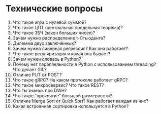 # Технические вопросы

1. Что такое игра с нулевой суммой?
2. Что такое ЦПТ (центральная предельная теорема)?
3. Что такое ЗБЧ (закон больших чисел)?
4. Зачем нужно распределение t-Стьюдента?
5. Дилемма двух заключённых?
6. Зачем нужна линейная регрессия? Как она работает?
7. Что такое регуляризация и какая она бывает?
8. Зачем нужен словарь в Python?
9. Почему нет параллельности в Python с использованием threading? Что делает GIL?
10. Отличие PUT от POST?
11. Что такое gRPC? На каком протоколе работает gRPC?
12. Что такое микросеврвис? Что такое REST?
13. Что ты знаешь про DWH?
14. Что такое "проклятие" большой размерности?
15. Отличие Merge Sort от Quick Sort? Как работает каждая из них?
16. Какая встроенная сортировка используется в Python?